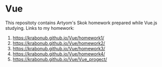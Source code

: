 # Vue
This repositoty contains Artyom's Skok homework prepared while Vue.js studying.
Links to my homework:
1. https://krabonub.github.io/Vue/homework1/
2. https://krabonub.github.io/Vue/homework2/
3. https://krabonub.github.io/Vue/homework3/
4. https://krabonub.github.io/Vue/homework4/
5. https://krabonub.github.io/Vue/Vue_progect/